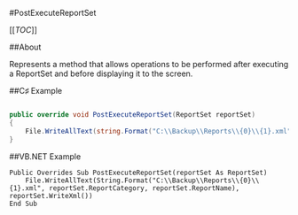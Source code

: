 #PostExecuteReportSet

[[_TOC_]]

##About

Represents a method that allows operations to be performed after executing a ReportSet and before displaying it to the screen.

##C♯ Example

```csharp

public override void PostExecuteReportSet(ReportSet reportSet)
{
    File.WriteAllText(string.Format("C:\\Backup\\Reports\\{0}\\{1}.xml", reportSet.ReportCategory, reportSet.ReportName), reportSet.WriteXml());
}
```

##VB.NET Example

```visualbasic
Public Overrides Sub PostExecuteReportSet(reportSet As ReportSet)
    File.WriteAllText(String.Format("C:\\Backup\\Reports\\{0}\\{1}.xml", reportSet.ReportCategory, reportSet.ReportName), reportSet.WriteXml())
End Sub
```